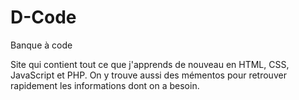 # D-Code
Banque à code

Site qui contient tout ce que j'apprends de nouveau en HTML, CSS, JavaScript et PHP.
On y trouve aussi des mémentos pour retrouver rapidement les informations dont on a besoin.
